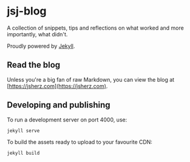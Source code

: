 # jsj-blog

A collection of snippets, tips and reflections on what worked and more importantly, what didn't.

Proudly powered by [Jekyll](https://jekyllrb.com/).

## Read the blog

Unless you're a big fan of raw Markdown, you can view the blog at [https://jsherz.com](https://jsherz.com).

## Developing and publishing

To run a development server on port 4000, use:

```
jekyll serve
```

To build the assets ready to upload to your favourite CDN:

```
jekyll build
```

